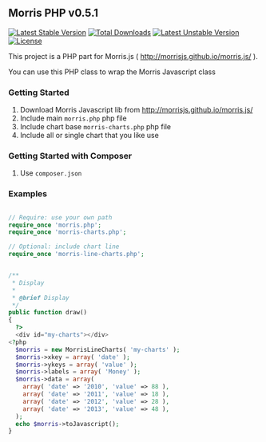 ## Morris PHP v0.5.1

[![Latest Stable Version](https://poser.pugx.org/gfazioli/morris-php/version.svg)](https://packagist.org/packages/gfazioli/morris-php) [![Total Downloads](https://poser.pugx.org/gfazioli/morris-php/downloads.svg)](https://packagist.org/packages/gfazioli/morris-php) [![Latest Unstable Version](https://poser.pugx.org/gfazioli/morris-php/v/unstable.svg)](https://packagist.org/packages/gfazioli/morris-php) [![License](https://poser.pugx.org/gfazioli/morris-php/license.svg)](https://packagist.org/packages/gfazioli/morris-php)

This project is a PHP part for Morris.js ( http://morrisjs.github.io/morris.js/ ).

You can use this PHP class to wrap the Morris Javascript class

### Getting Started

1. Download Morris Javascript lib from http://morrisjs.github.io/morris.js/
2. Include main `morris.php` php file
3. Include chart base `morris-charts.php` php file
3. Include all or single chart that you like use


### Getting Started with Composer

1. Use `composer.json`

### Examples

```php

// Require: use your own path
require_once 'morris.php';
require_once 'morris-charts.php';

// Optional: include chart line
require_once 'morris-line-charts.php';


/**
 * Display
 *
 * @brief Display
 */
public function draw()
{
  ?>
  <div id="my-charts"></div>
<?php
  $morris = new MorrisLineCharts( 'my-charts' );
  $morris->xkey = array( 'date' );
  $morris->ykeys = array( 'value' );
  $morris->labels = array( 'Money' );
  $morris->data = array(
    array( 'date' => '2010', 'value' => 88 ),
    array( 'date' => '2011', 'value' => 18 ),
    array( 'date' => '2012', 'value' => 28 ),
    array( 'date' => '2013', 'value' => 48 ),
  );
  echo $morris->toJavascript();
}

```
